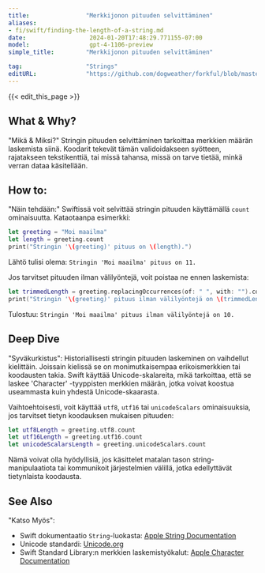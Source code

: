 ```yaml
---
title:                "Merkkijonon pituuden selvittäminen"
aliases:
- fi/swift/finding-the-length-of-a-string.md
date:                  2024-01-20T17:48:29.771155-07:00
model:                 gpt-4-1106-preview
simple_title:         "Merkkijonon pituuden selvittäminen"

tag:                  "Strings"
editURL:              "https://github.com/dogweather/forkful/blob/master/content/fi/swift/finding-the-length-of-a-string.md"
---
```


{{< edit_this_page >}}

## What & Why? 
"Mikä & Miksi?"
Stringin pituuden selvittäminen tarkoittaa merkkien määrän laskemista siinä. Koodarit tekevät tämän validoidakseen syötteen, rajatakseen tekstikenttiä, tai missä tahansa, missä on tarve tietää, minkä verran dataa käsitellään.

## How to:
"Näin tehdään:"
Swiftissä voit selvittää stringin pituuden käyttämällä `count` ominaisuutta. Kataotaanpa esimerkki:

```Swift
let greeting = "Moi maailma"
let length = greeting.count
print("Stringin '\(greeting)' pituus on \(length).")
```

Lähtö tulisi olema: `Stringin 'Moi maailma' pituus on 11.`

Jos tarvitset pituuden ilman välilyöntejä, voit poistaa ne ennen laskemista:

```Swift
let trimmedLength = greeting.replacingOccurrences(of: " ", with: "").count
print("Stringin '\(greeting)' pituus ilman välilyöntejä on \(trimmedLength).")
```

Tulostuu: `Stringin 'Moi maailma' pituus ilman välilyöntejä on 10.`

## Deep Dive
"Syväkurkistus":
Historiallisesti stringin pituuden laskeminen on vaihdellut kielittäin. Joissain kielissä se on monimutkaisempaa erikoismerkkien tai koodausten takia. Swift käyttää Unicode-skalareita, mikä tarkoittaa, että se laskee 'Character' -tyyppisten merkkien määrän, jotka voivat koostua useammasta kuin yhdestä Unicode-skaarasta.

Vaihtoehtoisesti, voit käyttää `utf8`, `utf16` tai `unicodeScalars` ominaisuuksia, jos tarvitset tietyn koodauksen mukaisen pituuden:

```Swift
let utf8Length = greeting.utf8.count
let utf16Length = greeting.utf16.count
let unicodeScalarsLength = greeting.unicodeScalars.count
```

Nämä voivat olla hyödyllisiä, jos käsittelet matalan tason string-manipulaatiota tai kommunikoit järjestelmien välillä, jotka edellyttävät tietynlaista koodausta.

## See Also
"Katso Myös":
- Swift dokumentaatio `String`-luokasta: [Apple String Documentation](https://developer.apple.com/documentation/swift/string)
- Unicode standardi: [Unicode.org](https://www.unicode.org)
- Swift Standard Library:n merkkien laskemistyökalut: [Apple Character Documentation](https://developer.apple.com/documentation/swift/character)
